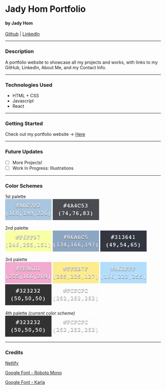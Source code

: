 # Jady Hom Portfolio

#### by Jady Hom

[Github](https://github.com/jadyhome) | [LinkedIn](www.linkedin.com/in/jadyhom)

---

### Description

A portfolio website to showcase all my projects and works, with links to my GitHub, LinkedIn, About Me, and my Contact Info.

---

### Technologies Used

- HTML + CSS
- Javascript
- React

---

### Getting Started

Check out my portfolio website → [Here](https://jadyhom.netlify.app/)

---

### Future Updates

- [ ] More Projects!
- [ ] Work In Progress: Illustrations

---

### Color Schemes

1st palette \
<img src="assets/a0c7e2.png" alt="html hex color - #a0c7e2" width="150"/>
<img src="assets/4a4c53.png" alt="html hex color - #4a4c53" width="150"/>

2nd palette \
<img src="assets/f6ff97.png" alt="html hex color - #f6ff97" width="150"/>
<img src="assets/86a6c5.png" alt="html hex color - #86a6c5" width="150"/>
<img src="assets/313641.png" alt="html hex color - #313641" width="150"/>

3rd palette \
<img src="assets/ffa6d1.png" alt="html hex color - #ffa6d1" width="150"/>
<img src="assets/ffeb7f.png" alt="html hex color - #ffeb7f" width="150"/>
<img src="assets/a6dfff.png" alt="html hex color - #a6dfff" width="150"/>
<img src="assets/323232.png" alt="html hex color - #323232" width="150"/>
<img src="assets/fcfcfc.png" alt="html hex color - #fcfcfc" width="150"/>

4th palette _(current color scheme)_ \
<img src="assets/323232.png" alt="html hex color - #323232" width="150"/>
<img src="assets/fcfcfc.png" alt="html hex color - #fcfcfc" width="150"/>

---

### Credits

[Netlify](www.netlify.com)

[Google Font - Roboto Mono](https://fonts.google.com/specimen/Roboto+Mono?preview.text_type=custom)

[Google Font - Karla](https://fonts.google.com/specimen/Karla?query=karla)
